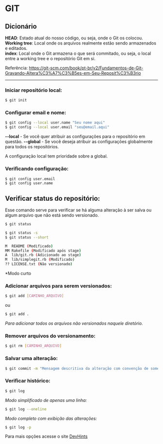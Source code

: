 # GIT

## Dicionário

**HEAD**: Estado atual do nosso código, ou seja, onde o Git os colocou.  
**Working tree**: Local onde os arquivos realmente estão sendo armazenados e editados.  
**index**: Local onde o Git armazena o que será commitado, ou seja, o local entre a working tree e o repositório Git em si.

Referência: <https://git-scm.com/book/pt-br/v2/Fundamentos-de-Git-Gravando-Altera%C3%A7%C3%B5es-em-Seu-Reposit%C3%B3rio>

---

### Iniciar repositório local:

```bash
$ git init
```

### Configurar email e nome:

```bash
$ git config --local user.name "Seu nome aqui"
$ git config --local user.email "seu@email.aqui"
```

**--local** - Se você quer atribuir as configurações para o repositório em questão.
**--global** - Se você deseja atribuir as configurações globalmente para todos os repositórios.

A configuração local tem prioridade sobre a global.

### Verificando configuração:

```bash
$ git config user.email
$ git config user.name
```

## Verificar status do repositório:

Esse comando serve para verificar se há alguma alteração à ser salva ou algum arquivo que não está sendo versionado.

```bash
$ git status
```

```bash
$ git status -s
$ git status --short

M  README (Modificado)
MM Rakefile (Modificado após stage)
A  lib/git.rb (Adicionado ao stage)
M  lib/simplegit.rb (Modificado)
?? LICENSE.txt (Não versionado)
```

*Modo curto

### Adicionar arquivos para serem versionados:

```bash
$ git add [CAMINHO_ARQUIVO]
```

ou

```bash
$ git add .
```

*Para adicionar todos os arquivos não versionados naquele diretório.*

### Remover arquivos do versionamento:

```bash
$ git rm [CAMINHO_ARQUIVO]
```

### Salvar uma alteração:

```bash
$ git commit -m "Mensagem descritiva da alteração com convenção de somente uma linha"
```

### Verificar histórico:

```bash
$ git log
```

*Modo simplificado de apenas uma linha:*

```bash
$ git log --oneline
```

*Modo completo com exibição das alterações:*

```bash
$ git log -p
```

Para mais opções acesse o site [DevHints](https://devhints.io/git-log)